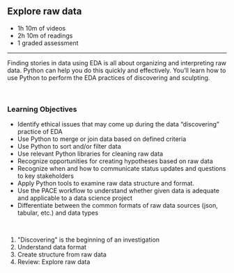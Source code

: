 ## Explore raw data

- 1h 10m of videos
- 2h 10m of readings
- 1 graded assessment

<hr>

Finding stories in data using EDA is all about organizing and interpreting raw data. Python can help you do this quickly and effectively. You’ll learn how to use Python to perform the EDA practices of discovering and sculpting.

<br>

### Learning Objectives

- Identify ethical issues that may come up during the data “discovering” practice of EDA
- Use Python to merge or join data based on defined criteria
- Use Python to sort and/or filter data
- Use relevant Python libraries for cleaning raw data
- Recognize opportunities for creating hypotheses based on raw data
- Recognize when and how to communicate status updates and questions to key stakeholders
- Apply Python tools to examine raw data structure and format.
- Use the PACE workflow to understand whether given data is adequate and applicable to a data science project
- Differentiate between the common formats of raw data sources (json, tabular, etc.) and data types

<br>

1. "Discovering" is the beginning of an investigation
2. Understand data format
3. Create structure from raw data
4. Review: Explore raw data
